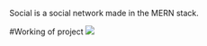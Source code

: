 

Social is a social network made in the MERN stack.


#Working of project
![](https://github.com/Vivek11Chauhan/Yaseisocial/blob/main/display.gif)

